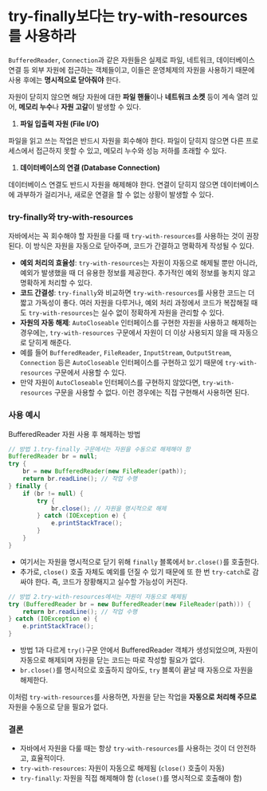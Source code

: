 # try-finally보다는 try-with-resources를 사용하라

`BufferedReader`, `Connection`과 같은 자원들은 실제로 파일, 네트워크, 데이터베이스 연결 등 외부 자원에 접근하는 객체들이고, 이들은 운영체제의 자원을 사용하기 때문에 사용 후에는 **명시적으로 닫아줘야** 한다.

자원이 닫히지 않으면 해당 자원에 대한 **파일 핸들**이나 **네트워크 소켓** 등이 계속 열려 있어, **메모리 누수**나 **자원 고갈**이 발생할 수 있다.

1. **파일 입출력 자원 (File I/O)**

파일을 읽고 쓰는 작업은 반드시 자원을 회수해야 한다. 파일이 닫히지 않으면 다른 프로세스에서 접근하지 못할 수 있고, 메모리 누수와 성능 저하를 초래할 수 있다.

1. **데이터베이스의 연결 (Database Connection)**

데이터베이스 연결도 반드시 자원을 해제해야 한다. 연결이 닫히지 않으면 데이터베이스에 과부하가 걸리거나, 새로운 연결을 할 수 없는 상황이 발생할 수 있다.

### try-finally와 try-with-resources

자바에서는 꼭 회수해야 할 자원을 다룰 때 `try-with-resources`를 사용하는 것이 권장된다. 이 방식은 자원을 자동으로 닫아주며, 코드가 간결하고 명확하게 작성될 수 있다.

- **예외 처리의 효율성**: `try-with-resources`는 자원이 자동으로 해제될 뿐만 아니라, 예외가 발생했을 때 더 유용한 정보를 제공한다. 추가적인 예외 정보를 놓치지 않고 명확하게 처리할 수 있다.
- **코드 간결성**: `try-finally`와 비교하면 `try-with-resources`를 사용한 코드는 더 짧고 가독성이 좋다. 여러 자원을 다루거나, 예외 처리 과정에서 코드가 복잡해질 때도 `try-with-resources`는 실수 없이 정확하게 자원을 관리할 수 있다.
- **자원의 자동 해제**: `AutoCloseable` 인터페이스를 구현한 자원을 사용하고 해제하는 경우에는, `try-with-resources` 구문에서 자원이 더 이상 사용되지 않을 때 자동으로 닫히게 해준다.
- 예를 들어 `BufferedReader`, `FileReader`, `InputStream`, `OutputStream`, `Connection` 등은 `AutoCloseable` 인터페이스를 구현하고 있기 때문에 `try-with-resources` 구문에서 사용할 수 있다.
- 만약 자원이 `AutoCloseable` 인터페이스를 구현하지 않았다면, `try-with-resources` 구문을 사용할 수 없다. 이런 경우에는 직접 구현해서 사용하면 된다.

### 사용 예시

BufferedReader 자원 사용 후 해제하는 방법

```java
// 방법 1.try-finally 구문에서는 자원을 수동으로 해제해야 함
BufferedReader br = null;
try {
    br = new BufferedReader(new FileReader(path));
    return br.readLine(); // 작업 수행
} finally {
    if (br != null) {
        try {
            br.close(); // 자원을 명시적으로 해제
        } catch (IOException e) {
            e.printStackTrace();
        }
    }
}
```

- 여기서는 자원을 명시적으로 닫기 위해 `finally` 블록에서 `br.close()`를 호출한다.
- 추가로, `close()` 호출 자체도 예외를 던질 수 있기 때문에 또 한 번 `try-catch`로 감싸야 한다. 즉, 코드가 장황해지고 실수할 가능성이 커진다.

```java
// 방법 2.try-with-resources에서는 자원이 자동으로 해제됨
try (BufferedReader br = new BufferedReader(new FileReader(path))) {
    return br.readLine(); // 작업 수행
} catch (IOException e) {
    e.printStackTrace();
}
```

- 방법 1과 다르게 `try()`구문 안에서 BufferedReader 객체가 생성되었으며, 자원이 자동으로 해제되며 자원을 닫는 코드는 따로 작성할 필요가 없다.
- `br.close()`를 명시적으로 호출하지 않아도, `try` 블록이 끝날 때 자동으로 자원을 해제한다.

이처럼 `try-with-resources`를 사용하면, 자원을 닫는 작업을 **자동으로 처리해 주므로** 자원을 수동으로 닫을 필요가 없다.

### 결론

- 자바에서 자원을 다룰 때는 항상 `try-with-resources`를 사용하는 것이 더 안전하고, 효율적이다.
- `try-with-resources`: 자원이 자동으로 해제됨 (`close()` 호출이 자동)
- `try-finally`: 자원을 직접 해제해야 함 (`close()`를 명시적으로 호출해야 함)